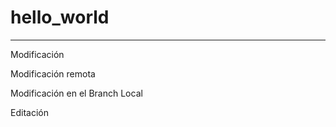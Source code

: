 # hello_world
---

Modificación 



Modificación remota


Modificación en el Branch Local


Editación

